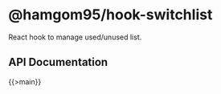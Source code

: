 # @hamgom95/hook-switchlist

React hook to manage used/unused list.

## API Documentation

{{>main}}